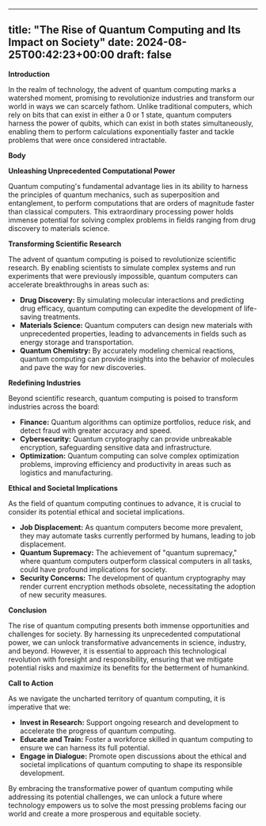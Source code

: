 
---
title: "The Rise of Quantum Computing and Its Impact on Society"
date: 2024-08-25T00:42:23+00:00
draft: false
---

**Introduction**

In the realm of technology, the advent of quantum computing marks a watershed moment, promising to revolutionize industries and transform our world in ways we can scarcely fathom. Unlike traditional computers, which rely on bits that can exist in either a 0 or 1 state, quantum computers harness the power of qubits, which can exist in both states simultaneously, enabling them to perform calculations exponentially faster and tackle problems that were once considered intractable.

**Body**

**Unleashing Unprecedented Computational Power**

Quantum computing's fundamental advantage lies in its ability to harness the principles of quantum mechanics, such as superposition and entanglement, to perform computations that are orders of magnitude faster than classical computers. This extraordinary processing power holds immense potential for solving complex problems in fields ranging from drug discovery to materials science.

**Transforming Scientific Research**

The advent of quantum computing is poised to revolutionize scientific research. By enabling scientists to simulate complex systems and run experiments that were previously impossible, quantum computers can accelerate breakthroughs in areas such as:

* **Drug Discovery:** By simulating molecular interactions and predicting drug efficacy, quantum computing can expedite the development of life-saving treatments.
* **Materials Science:** Quantum computers can design new materials with unprecedented properties, leading to advancements in fields such as energy storage and transportation.
* **Quantum Chemistry:** By accurately modeling chemical reactions, quantum computing can provide insights into the behavior of molecules and pave the way for new discoveries.

**Redefining Industries**

Beyond scientific research, quantum computing is poised to transform industries across the board:

* **Finance:** Quantum algorithms can optimize portfolios, reduce risk, and detect fraud with greater accuracy and speed.
* **Cybersecurity:** Quantum cryptography can provide unbreakable encryption, safeguarding sensitive data and infrastructure.
* **Optimization:** Quantum computing can solve complex optimization problems, improving efficiency and productivity in areas such as logistics and manufacturing.

**Ethical and Societal Implications**

As the field of quantum computing continues to advance, it is crucial to consider its potential ethical and societal implications.

* **Job Displacement:** As quantum computers become more prevalent, they may automate tasks currently performed by humans, leading to job displacement.
* **Quantum Supremacy:** The achievement of "quantum supremacy," where quantum computers outperform classical computers in all tasks, could have profound implications for society.
* **Security Concerns:** The development of quantum cryptography may render current encryption methods obsolete, necessitating the adoption of new security measures.

**Conclusion**

The rise of quantum computing presents both immense opportunities and challenges for society. By harnessing its unprecedented computational power, we can unlock transformative advancements in science, industry, and beyond. However, it is essential to approach this technological revolution with foresight and responsibility, ensuring that we mitigate potential risks and maximize its benefits for the betterment of humankind.

**Call to Action**

As we navigate the uncharted territory of quantum computing, it is imperative that we:

* **Invest in Research:** Support ongoing research and development to accelerate the progress of quantum computing.
* **Educate and Train:** Foster a workforce skilled in quantum computing to ensure we can harness its full potential.
* **Engage in Dialogue:** Promote open discussions about the ethical and societal implications of quantum computing to shape its responsible development.

By embracing the transformative power of quantum computing while addressing its potential challenges, we can unlock a future where technology empowers us to solve the most pressing problems facing our world and create a more prosperous and equitable society.
